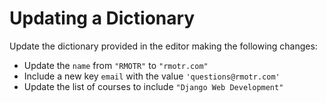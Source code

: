 # Updating a Dictionary

Update the dictionary provided in the editor making the following changes:

* Update the `name` from `"RMOTR"` to `"rmotr.com"`
* Include a new key `email` with the value `'questions@rmotr.com'`
* Update the list of courses to include `"Django Web Development"`

